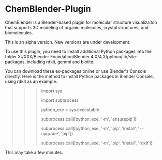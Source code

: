 # ChemBlender-Plugin
ChemBlender is a Blender-based plugin for molecular structure visualizaiton that supports 3D modeling of organic molecules, crystal structures, and biomolecules.

This is an alpha version. New versions are under development.

To use this plugin, you need to install additional Python packages into the folder X:/XXX/Blender Foundation/Blender 4.X/4.X/python/lib/site-packages, including rdkit, gemmi and biotite.

You can download these ex-packages online or use Blender's Console directly. Here is the method to install Python packages in Blender Console, using rdkit as an example.

>>> import sys
>>> 
>>> import subprocess
>>> 
>>> python_exe = sys.executable
>>> 
>>> subprocess.call([python_exe, '-m', 'ensurepip'])
>>> 
>>> subprocess.call([python_exe, '-m', 'pip', 'install', '--upgrade', 'pip'])
>>> 
>>> subprocess.call([python_exe, '-m', 'pip', 'install', 'rdkit'])
>>> 
This may take a few minutes.
